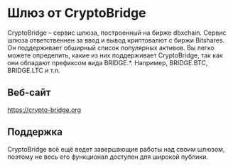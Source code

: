 # Шлюз от CryptoBridge

CryptoBridge – сервис шлюза, построенный на бирже dbxchain. Сервис шлюза ответственнен за ввод и вывод криптовалют с биржи Bitshares. Он поддерживает обширный список популярных активов. Вы легко можете определить, какие из них поддерживает CryptoBridge, так как они обладают префиксом вида BRIDGE.*. Например, BRIDGE.BTC, BRIDGE.LTC и т.п.

## Веб-сайт

<https://crypto-bridge.org>

## Поддержка

CryptoBridge всё ещё ведет завершающие работы над своим шлюзом, поэтому не весь его функционал доступен для широкой публики.